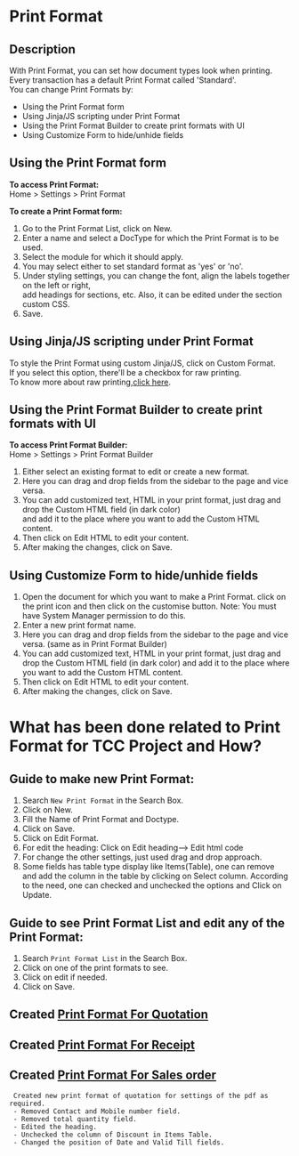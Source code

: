 # Print Format

## Description
With Print Format, you can set how document types look when printing.  
Every transaction has a default Print Format called 'Standard'.  
You can change Print Formats by:  
   * Using the Print Format form
   * Using Jinja/JS scripting under Print Format
   * Using the Print Format Builder to create print formats with UI
   * Using Customize Form to hide/unhide fields

## Using the Print Format form

**To access Print Format:**  
Home > Settings > Print Format  

**To create a Print Format form:**   
1. Go to the Print Format List, click on New.  
2. Enter a name and select a DocType for which the Print Format is to be used.  
3. Select the module for which it should apply.  
4. You may select either to set standard format as 'yes' or 'no'.
5. Under styling settings, you can change the font, align the labels together on the left or right,  
add headings for sections, etc. Also, it can be edited under the section custom CSS.
7. Save.

## Using Jinja/JS scripting under Print Format
To style the Print Format using custom Jinja/JS, click on Custom Format.  
If you select this option, there'll be a checkbox for raw printing.  
To know more about raw printing,[click here](https://docs.erpnext.com/docs/user/manual/en/setting-up/print/raw-printing).  

## Using the Print Format Builder to create print formats with UI

**To access Print Format Builder:**  
Home > Settings > Print Format Builder  

1. Either select an existing format to edit or create a new format.
2. Here you can drag and drop fields from the sidebar to the page and vice versa.
3. You can add customized text, HTML in your print format, just drag and drop the Custom HTML field (in dark color)</br> 
and add it to the place where you want to add the Custom HTML content.
4. Then click on Edit HTML to edit your content.
5. After making the changes, click on Save.

## Using Customize Form to hide/unhide fields

1. Open the document for which you want to make a Print Format. click on the print icon and then click on the customise button. Note: You must have System Manager permission to do this.
2. Enter a new print format name.
3. Here you can drag and drop fields from the sidebar to the page and vice versa. (same as in Print Format Builder)
4. You can add customized text, HTML in your print format, just drag and drop the Custom HTML field (in dark color) and add it to the place where you want to add the Custom HTML content.
5. Then click on Edit HTML to edit your content.
6. After making the changes, click on Save.


# **What has been done related to Print Format for TCC Project and How?**

## Guide to make new Print Format:
 
1. Search ```New Print Format``` in the Search Box.
2. Click on New.
3. Fill the Name of Print Format and Doctype.
4. Click on Save.
5. Click on Edit Format.
6. For edit the heading: Click on Edit heading--> Edit html code
7. For change the other settings, just used drag and drop approach.
8. Some fields has table type display like Items(Table), one can remove and add the column in the table by clicking on Select column.
According to the need, one can checked and unchecked the options and Click on Update.

## Guide to see Print Format List and edit any of the Print Format:

1. Search ```Print Format List``` in the Search Box.
2. Click on one of the print formats to see.
3. Click on edit if needed.
4. Click on Save.


## Created [Print Format For Quotation](https://erp.gndec.ac.in/desk#print-format-builder/Print%20Format%20for%20Quotation)
## Created [Print Format For Receipt](https://erp.gndec.ac.in/desk#print-format-builder/Print%20Format%20of%20Receipt)
## Created [Print Format For Sales order](https://erp.gndec.ac.in/desk#Form/Print%20Format/Print%20Format%20for%20Sales%20order)
```
 Created new print format of quotation for settings of the pdf as required.
 - Removed Contact and Mobile number field.
 - Removed total quantity field.
 - Edited the heading.
 - Unchecked the column of Discount in Items Table.
 - Changed the position of Date and Valid Till fields.
```

